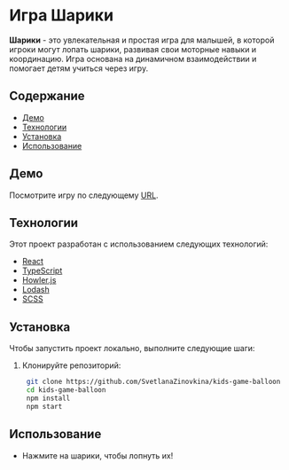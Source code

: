# Игра Шарики

**Шарики** - это увлекательная и простая игра для малышей, в которой игроки могут лопать шарики, развивая свои моторные навыки и координацию. Игра основана на динамичном взаимодействии и помогает детям учиться через игру.

## Содержание

- [Демо](#демо)
- [Технологии](#технологии)
- [Установка](#установка)
- [Использование](#использование)


## Демо

Посмотрите игру по следующему [URL](https://kids-game-balloon.vercel.app/).

## Технологии

Этот проект разработан с использованием следующих технологий:

- [React](https://reactjs.org/)
- [TypeScript](https://www.typescriptlang.org/)
- [Howler.js](https://howlerjs.com/)
- [Lodash](https://lodash.com/)
- [SCSS](https://sass-lang.com/)

## Установка

Чтобы запустить проект локально, выполните следующие шаги:

1. Клонируйте репозиторий:

   ```bash
    git clone https://github.com/SvetlanaZinovkina/kids-game-balloon
    cd kids-game-balloon
    npm install
    npm start
    ```

## Использование
 - Нажмите на шарики, чтобы лопнуть их!
